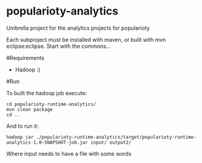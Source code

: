 # popularioty-analytics
Umbrella project for the analytics projects for popularioty

Each subproject must be installed with maven, or built with mvn eclipse:eclipse. Start with the commons...

#Requirements

* Hadoop :)

#Run

To built the hadoop job execute:
	
	cd popularioty-runtime-analytics/
	mvn clean package
	cd ..

And to run it:

	hadoop jar ./popularioty-runtime-analytics/target/popularioty-runtime-analytics-1.0-SNAPSHOT-job.jar input/ output2/

Where input needs to have a file with some words 




